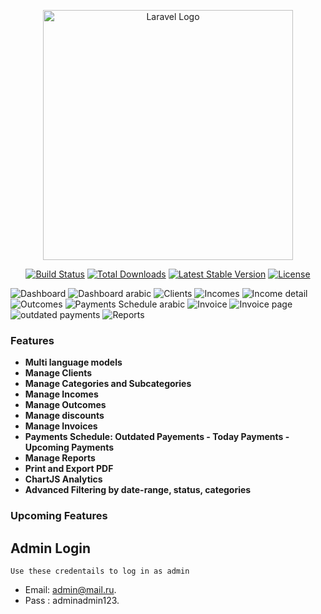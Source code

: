<p align="center"><a href="https://laravel.com" target="_blank"><img src="https://raw.githubusercontent.com/laravel/art/master/logo-lockup/5%20SVG/2%20CMYK/1%20Full%20Color/laravel-logolockup-cmyk-red.svg" width="400" alt="Laravel Logo"></a></p>

<p align="center">
<a href="https://github.com/laravel/framework/actions"><img src="https://github.com/laravel/framework/workflows/tests/badge.svg" alt="Build Status"></a>
<a href="https://packagist.org/packages/laravel/framework"><img src="https://img.shields.io/packagist/dt/laravel/framework" alt="Total Downloads"></a>
<a href="https://packagist.org/packages/laravel/framework"><img src="https://img.shields.io/packagist/v/laravel/framework" alt="Latest Stable Version"></a>
<a href="https://packagist.org/packages/laravel/framework"><img src="https://img.shields.io/packagist/l/laravel/framework" alt="License"></a>
</p>

 ![Dashboard](https://i.postimg.cc/LX3x1mwC/Screenshot-2025-10-10-011834.png)
 ![Dashboard arabic](https://i.postimg.cc/Y28X2q1f/Screenshot-2025-10-10-010648.png)
 ![Clients](https://i.postimg.cc/HLZqHwwT/Screenshot-2025-10-07-193249.png)
 ![Incomes](https://i.postimg.cc/rFK98GVZ/Screenshot-2025-10-10-011500.png)
 ![Income detail](https://i.postimg.cc/SR22VfrQ/Screenshot-2025-10-07-194251.png)
 ![Outcomes](https://i.postimg.cc/nr5Bs5Vz/Screenshot-2025-10-10-011919.png)
 ![Payments Schedule arabic](https://i.postimg.cc/gc5ZHCpT/Screenshot-2025-10-10-011621.png)
 ![Invoice](https://i.postimg.cc/pd31bPYd/Screenshot-2025-10-11-040500.png)
 ![Invoice page](https://i.postimg.cc/9fwJBv57/Screenshot-2025-10-11-040539.png)
 ![outdated payments](https://i.postimg.cc/G26vtVm2/Screenshot-2025-10-10-013917.png)
 ![Reports](https://i.postimg.cc/tTJsh5Mb/Screenshot-2025-10-10-011546.png)

 
### Features
- **Multi language models** 
- **Manage Clients** 
- **Manage Categories and Subcategories** 
- **Manage Incomes**
- **Manage Outcomes**
- **Manage discounts**
- **Manage Invoices**
- **Payments Schedule: Outdated Payements - Today Payments - Upcoming Payments**
- **Manage Reports** 
- **Print and Export PDF** 
- **ChartJS Analytics** 
- **Advanced Filtering by date-range, status, categories**

### Upcoming Features


## Admin Login
`Use these credentails to log in as admin`

- Email: admin@mail.ru.
- Pass : adminadmin123.


